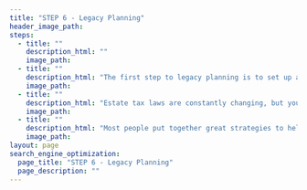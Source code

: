 ```yaml
---
title: "STEP 6 - Legacy Planning"
header_image_path:
steps:
  - title: ""
    description_html: ""
    image_path:
  - title: ""
    description_html: "The first step to legacy planning is to set up a will, trusts and health care proxies.  This will help ensure your money goes exactly where you want it after you pass.  You can also identify who will manage the money for any minors, who will take care of any minors and how much control you want over the funds for people or organizations on the receiving end."
    image_path:    
  - title: ""
    description_html: "Estate tax laws are constantly changing, but your estate should be evaluated on a regular basis to ensure their is a plan in place to reduce or eliminate estate taxes if you have significant assets.  The earlier you start the more strategies will be available."
    image_path:
  - title: ""
    description_html: "Most people put together great strategies to help family members and charitable causes after they pass away.  To maximize your happiness we should look at potentially addressing these causes while you are alive so you can see the fruits of your labor.  It is important to take care of yourself first, but once that is done you may be able to spend some of your legacy planning and enjoy it while you are alive."
    image_path:    
layout: page
search_engine_optimization:
  page_title: "STEP 6 - Legacy Planning"
  page_description: ""
---
```

